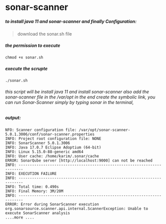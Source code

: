 # sonar-scanner

##### to install java 11 and sonar-scanner and finally Configuration:
> download the sonar.sh file

##### the permission to execute
```
chmod +x sonar.sh
```
##### execute the scrupte 
```
./sonar.sh
```
###### this script will be install java 11 and install sonar-scanner also add the sonar-scanner file in the /var/opt in the end create the symbolic link, you can run Sonar-Scanner simply by typing sonar in the terminal,

##### output:

```
NFO: Scanner configuration file: /var/opt/sonar-scanner-5.0.1.3006/conf/sonar-scanner.properties
INFO: Project root configuration file: NONE
INFO: SonarScanner 5.0.1.3006
INFO: Java 17.0.7 Eclipse Adoptium (64-bit)
INFO: Linux 5.15.0-88-generic amd64
INFO: User cache: /home/karim/.sonar/cache
ERROR: SonarQube server [http://localhost:9000] can not be reached
INFO: ------------------------------------------------------------------------
INFO: EXECUTION FAILURE
INFO: ------------------------------------------------------------------------
INFO: Total time: 0.490s
INFO: Final Memory: 3M/20M
INFO: ------------------------------------------------------------------------
ERROR: Error during SonarScanner execution
org.sonarsource.scanner.api.internal.ScannerException: Unable to execute SonarScanner analysis
....more ....
```
